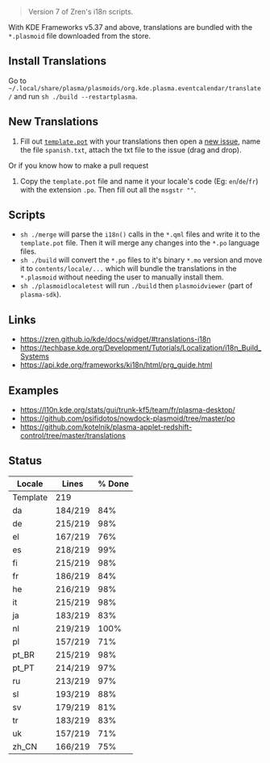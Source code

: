 > Version 7 of Zren's i18n scripts.

With KDE Frameworks v5.37 and above, translations are bundled with the `*.plasmoid` file downloaded from the store.

## Install Translations

Go to `~/.local/share/plasma/plasmoids/org.kde.plasma.eventcalendar/translate/` and run `sh ./build --restartplasma`.

## New Translations

1. Fill out [`template.pot`](template.pot) with your translations then open a [new issue](https://github.com/Zren/plasma-applet-eventcalendar/issues/new), name the file `spanish.txt`, attach the txt file to the issue (drag and drop).

Or if you know how to make a pull request

1. Copy the `template.pot` file and name it your locale's code (Eg: `en`/`de`/`fr`) with the extension `.po`. Then fill out all the `msgstr ""`.

## Scripts

* `sh ./merge` will parse the `i18n()` calls in the `*.qml` files and write it to the `template.pot` file. Then it will merge any changes into the `*.po` language files.
* `sh ./build` will convert the `*.po` files to it's binary `*.mo` version and move it to `contents/locale/...` which will bundle the translations in the `*.plasmoid` without needing the user to manually install them.
* `sh ./plasmoidlocaletest` will run `./build` then `plasmoidviewer` (part of `plasma-sdk`).

## Links

* https://zren.github.io/kde/docs/widget/#translations-i18n
* https://techbase.kde.org/Development/Tutorials/Localization/i18n_Build_Systems
* https://api.kde.org/frameworks/ki18n/html/prg_guide.html

## Examples

* https://l10n.kde.org/stats/gui/trunk-kf5/team/fr/plasma-desktop/
* https://github.com/psifidotos/nowdock-plasmoid/tree/master/po
* https://github.com/kotelnik/plasma-applet-redshift-control/tree/master/translations

## Status
|  Locale  |  Lines  | % Done|
|----------|---------|-------|
| Template |     219 |       |
| da       | 184/219 |   84% |
| de       | 215/219 |   98% |
| el       | 167/219 |   76% |
| es       | 218/219 |   99% |
| fi       | 215/219 |   98% |
| fr       | 186/219 |   84% |
| he       | 216/219 |   98% |
| it       | 215/219 |   98% |
| ja       | 183/219 |   83% |
| nl       | 219/219 |  100% |
| pl       | 157/219 |   71% |
| pt_BR    | 215/219 |   98% |
| pt_PT    | 214/219 |   97% |
| ru       | 213/219 |   97% |
| sl       | 193/219 |   88% |
| sv       | 179/219 |   81% |
| tr       | 183/219 |   83% |
| uk       | 157/219 |   71% |
| zh_CN    | 166/219 |   75% |
